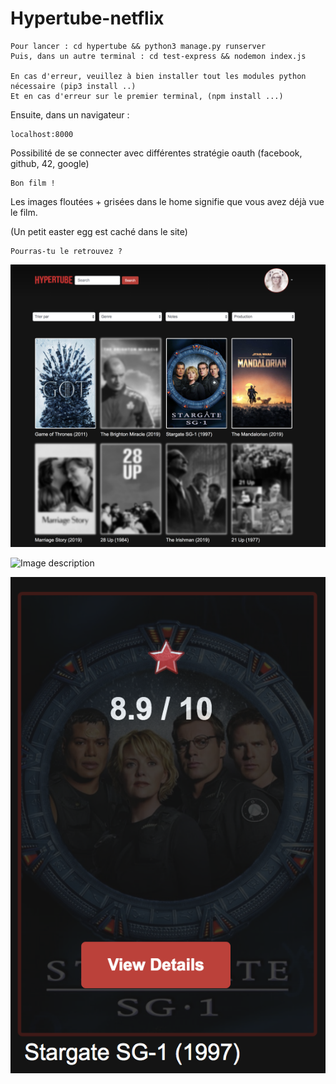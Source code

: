 # Hypertube-netflix
    Pour lancer : cd hypertube && python3 manage.py runserver
    Puis, dans un autre terminal : cd test-express && nodemon index.js
	
	En cas d'erreur, veuillez à bien installer tout les modules python nécessaire (pip3 install ..)
	Et en cas d'erreur sur le premier terminal, (npm install ...)

Ensuite, dans un navigateur :

	localhost:8000
Possibilité de se connecter avec différentes stratégie oauth (facebook, github, 42, google)
	
	Bon film !
	
Les images floutées + grisées dans le home signifie que vous avez déjà vue le film.

(Un petit easter egg est caché dans le site)

	Pourras-tu le retrouvez ?

![Image description](https://github.com/themarch/Hypertube-netflix-/blob/master/Screen%20Shot%202019-12-12%20at%2018.42.44.png)

![Image description](https://github.com/themarch/Hypertube-netflix-/blob/master/Screen%20Shot%202019-12-12%20at%2018.44.24.png)

![Image description](https://github.com/themarch/Hypertube-netflix-/blob/master/Screen%20Shot%202019-12-12%20at%2019.06.14.png)
